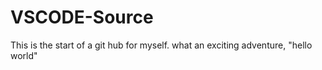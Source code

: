 # VSCODE-Source
 
This is the start of a git hub for myself. what an exciting adventure, "hello world"